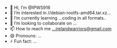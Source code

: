 - 👋 Hi, I’m @IPWS916
- 👀 I’m interested in //debian-rootfs-amd64.tar.xz...
- 🌱 I’m currently learning ...coding in all formats..
- 💞️ I’m looking to collaborate on ...
- 📫 How to reach me ...irelandwarriors@gmail.com 
- 😄 Pronouns: ...
- ⚡ Fun fact: ...

<!---
IPWS916/IPWS916 is a ✨ special ✨ repository because its `README.md` (this file) appears on your GitHub profile.
You can click the Preview link to take a look at your changes.
--->
